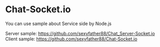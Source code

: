# Chat-Socket.io



You can use sample about Service side by Node.js

Server sample: https://github.com/sexyfather88/Chat_Server-Socket.io
<br />Client sample: https://github.com/sexyfather88/Chat-Socket.io
